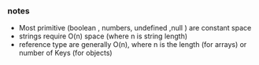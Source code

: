 ### notes

- Most primitive (boolean , numbers, undefined ,null ) are constant space
- strings require O(n) space (where n is string length)
- reference type are generally O(n), where n is the length (for arrays) or number of Keys (for objects)
